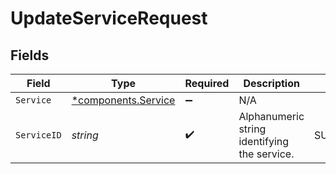 # UpdateServiceRequest


## Fields

| Field                                                     | Type                                                      | Required                                                  | Description                                               | Example                                                   |
| --------------------------------------------------------- | --------------------------------------------------------- | --------------------------------------------------------- | --------------------------------------------------------- | --------------------------------------------------------- |
| `Service`                                                 | [*components.Service](../../models/components/service.md) | :heavy_minus_sign:                                        | N/A                                                       |                                                           |
| `ServiceID`                                               | *string*                                                  | :heavy_check_mark:                                        | Alphanumeric string identifying the service.              | SU1Z0isxPaozGVKXdv0eY                                     |
